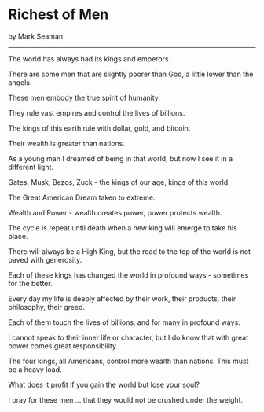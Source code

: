 # Richest of Men

by Mark Seaman

---


The world has always had its kings and emperors.

There are some men that are slightly poorer than God,
a little lower than the angels.

These men embody the true spirit of humanity.

They rule vast empires and control the lives of billions.

The kings of this earth rule with dollar, gold, and bitcoin.

Their wealth is greater than nations.

As a young man I dreamed of being in that world, but now I see it in a different light.

Gates, Musk, Bezos, Zuck - the kings of our age, kings of this world.

The Great American Dream taken to extreme.

Wealth and Power - wealth creates power, power protects wealth.

The cycle is repeat until death when a new king will emerge to take his place.

There will always be a High King, but the road to the top of the world is not paved with generosity.

Each of these kings has changed the world in profound ways - sometimes for the better.

Every day my life is deeply affected by their work, their products, their philosophy, their greed.

Each of them touch the lives of billions, and for many in profound ways.

I cannot speak to their inner life or character, but I do know that with great power comes great responsibility.

The four kings, all Americans, control more wealth than nations.  This must be a heavy load.

What does it profit if you gain the world but lose your soul?

I pray for these men ... that they would not be crushed under the weight.

